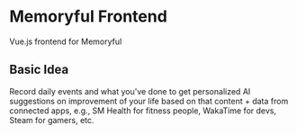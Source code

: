 # Memoryful Frontend

Vue.js frontend for Memoryful

## Basic Idea

Record daily events and what you've done to get personalized AI suggestions on improvement of your life based on that content + data from connected apps, e.g., SM Health for fitness people, WakaTime for devs, Steam for gamers, etc.
